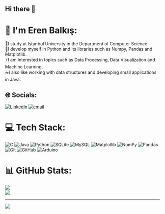 ## Hi there 👋

# 💫 I'm Eren Balkış:
🔭I study at Istanbul University in the Department of Computer Science.<br>🌱I develop myself in Python and its libraries such as Numpy, Pandas and Matplotlib.<br>⚡I am interested in topics such as Data Processing, Data Visualization and Machine Learning.<br/>☕I also like working with data structures and developing small applications in Java.


## 🌐 Socials:
[![LinkedIn](https://img.shields.io/badge/LinkedIn-%230077B5.svg?logo=linkedin&logoColor=white)](https://linkedin.com/in/eren-balkis) [![email](https://img.shields.io/badge/Email-D14836?logo=gmail&logoColor=white)](mailto:erenbalkis7@gmail.com) 

# 💻 Tech Stack:
![C](https://img.shields.io/badge/c-%2300599C.svg?style=for-the-badge&logo=c&logoColor=white) ![Java](https://img.shields.io/badge/java-%23ED8B00.svg?style=for-the-badge&logo=openjdk&logoColor=white) ![Python](https://img.shields.io/badge/python-3670A0?style=for-the-badge&logo=python&logoColor=ffdd54) ![SQLite](https://img.shields.io/badge/sqlite-%2307405e.svg?style=for-the-badge&logo=sqlite&logoColor=white) ![MySQL](https://img.shields.io/badge/mysql-4479A1.svg?style=for-the-badge&logo=mysql&logoColor=white) ![Matplotlib](https://img.shields.io/badge/Matplotlib-%23ffffff.svg?style=for-the-badge&logo=Matplotlib&logoColor=black) ![NumPy](https://img.shields.io/badge/numpy-%23013243.svg?style=for-the-badge&logo=numpy&logoColor=white) ![Pandas](https://img.shields.io/badge/pandas-%23150458.svg?style=for-the-badge&logo=pandas&logoColor=white) ![Git](https://img.shields.io/badge/git-%23F05033.svg?style=for-the-badge&logo=git&logoColor=white) ![GitHub](https://img.shields.io/badge/github-%23121011.svg?style=for-the-badge&logo=github&logoColor=white) ![Arduino](https://img.shields.io/badge/-Arduino-00979D?style=for-the-badge&logo=Arduino&logoColor=white)
# 📊 GitHub Stats:
![](https://nirzak-streak-stats.vercel.app/?user=ErenBalkis&theme=dark&hide_border=false)<br/>
![](https://github-readme-stats.vercel.app/api/top-langs/?username=ErenBalkis&theme=dark&hide_border=false&include_all_commits=false&count_private=false&layout=compact)

---
[![](https://visitcount.itsvg.in/api?id=ErenBalkis&icon=0&color=0)](https://visitcount.itsvg.in)
